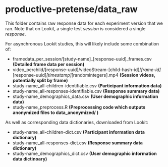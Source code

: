 # productive-pretense/data_raw

This folder contains raw response data for each experiment version that we ran. Note that on Lookit, a single test *session* is considered a single *response*.

For asynchronous Lookit studies, this will likely include some combination of:

- framedata_per_session/[study-name]_[response-uuid]_frames.csv **(Detailed frame data per session)** 
- video_perchild/[response-uuid]/videoStream-[child-hash-id]_[frame-id]_[response-uuid]_[timestamp]_[randomintegers].mp4 **(Session videos, potentially split by frame)**
- study-name_all-children-identifiable.csv **(Participant information data)**
- study-name_all-responses-identifiable.csv **(Response summary data)**
- study-name_demographics_data.csv **(User demographic information data)**
- study-name_preprocess.R **(Preprocessing code which outputs anonymized files to data_anonymized/ )**

As well as corresponding data dictionaries, downloaded from Lookit: 

- study-name_all-children-dict.csv **(Participant information data dictionary)**
- study-name_all-responses-dict.csv **(Response summary data dictionary)**
- study-name_demographics_dict.csv **(User demographic information data dictinoary)**
